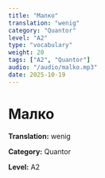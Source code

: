 ```yaml
---
title: "Малко"
translation: "wenig"
category: "Quantor"
level: "A2"
type: "vocabulary"
weight: 20
tags: ["A2", "Quantor"]
audio: "/audio/malko.mp3"
date: 2025-10-19
---
```


# Малко

**Translation:** wenig

**Category:** Quantor

**Level:** A2


